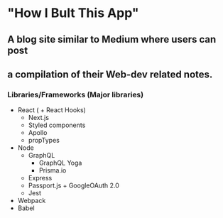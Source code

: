 # "How I Bult This App"
## A blog site similar to Medium where users can post 
## a compilation of their Web-dev related notes.

### Libraries/Frameworks (Major libraries)
* React ( + React Hooks)
    * Next.js
    * Styled components
    * Apollo
    * propTypes
* Node
    * GraphQL
        * GraphQL Yoga
        * Prisma.io 
    * Express
    * Passport.js + GoogleOAuth 2.0
    * Jest
* Webpack
* Babel